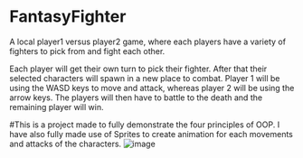 # FantasyFighter
A local player1 versus player2 game, where each players have a variety of fighters to pick from and fight each other.

Each player will get their own turn to pick their fighter. After that their selected characters will spawn in a new place to combat. Player 1 will be using the WASD keys to move and attack, whereas player 2 will be using the arrow keys. The players will then have to battle to the death and the remaining player will win. 

#This is a project made to fully demonstrate the four principles of OOP. I have also fully made use of Sprites to create animation for each movements and attacks of the characters. 
![image](https://github.com/NadelinNop/FantasyFighter/assets/103646861/94703917-8adb-48ef-ab01-6ac607808284)
